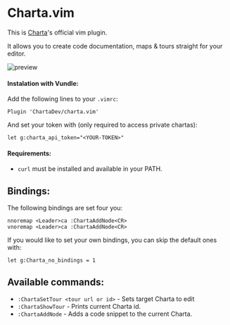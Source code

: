 # Charta.vim

This is [Charta](https://www.charta.dev)'s official vim plugin.

It allows you to create code documentation, maps & tours straight for your editor.

![preview](https://user-images.githubusercontent.com/2349448/79638545-d6a11f00-817d-11ea-92da-087b77918063.png)

#### Instalation with Vundle:

Add the following lines to your `.vimrc`:

```
Plugin 'ChartaDev/charta.vim'
```

And set your token with (only required to access private chartas):

```
let g:charta_api_token="<YOUR-TOKEN>"
```

#### Requirements:

- `curl` must be installed and available in your PATH.

## Bindings:

The following bindings are set four you:

```vim
nnoremap <Leader>ca :ChartaAddNode<CR>
vnoremap <Leader>ca :ChartaAddNode<CR>
```

If you would like to set your own bindings, you can skip the default ones with:

```vim
let g:Charta_no_bindings = 1
```

## Available commands:

- `:ChartaSetTour <tour url or id>` - Sets target Charta to edit
- `:ChartaShowTour` - Prints current Charta id.
- `:ChartaAddNode` - Adds a code snippet to the current Charta.
